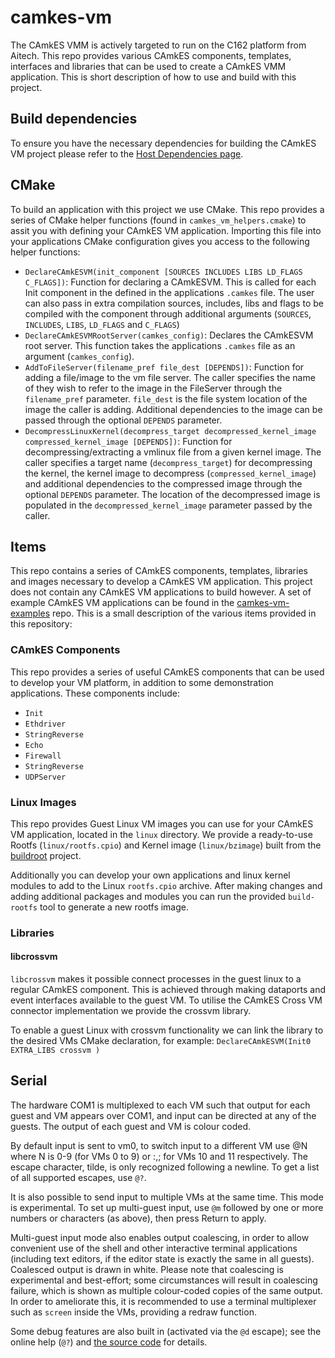 <!--
     Copyright 2017, Data61, CSIRO (ABN 41 687 119 230)

     SPDX-License-Identifier: CC-BY-SA-4.0
-->
camkes-vm
=========

The CAmkES VMM is actively targeted to run on the C162 platform from Aitech.
This repo provides various CAmkES components, templates, interfaces and libraries that can be used to create a CAmkES VMM application. This is short description of how to use and build with this project.

Build dependencies
------------------

To ensure you have the necessary dependencies for building the CAmkES VM project please refer to the [Host Dependencies page](https://docs.sel4.systems/HostDependencies.html).

## CMake
To build an application with this project we use CMake. This repo provides a series of CMake helper functions (found in `camkes_vm_helpers.cmake`) to assit you with defining your CAmkES VM application. Importing this file into your applications CMake configuration gives you access to the following helper functions:

- `DeclareCAmkESVM(init_component [SOURCES INCLUDES LIBS LD_FLAGS C_FLAGS])`: Function for declaring a CAmkESVM. This is called for each Init component in the defined in the applications `.camkes` file. The user can also pass in extra compilation sources, includes, libs and flags to be compiled with the component through additional arguments (`SOURCES`, `INCLUDES`, `LIBS`, `LD_FLAGS` and `C_FLAGS`)
- `DeclareCAmkESVMRootServer(camkes_config)`: Declares the CAmkESVM root server. This function takes the applications `.camkes` file as an argument (`camkes_config`).
- `AddToFileServer(filename_pref file_dest [DEPENDS])`: Function for adding a file/image to the vm file server. The caller specifies the name of they wish to refer to the image in the FileServer through the `filename_pref` parameter. `file_dest` is the file system location of the image the caller is adding. Additional dependencies to the image can be passed through the optional `DEPENDS` parameter.
- `DecompressLinuxKernel(decompress_target decompressed_kernel_image compressed_kernel_image [DEPENDS])`: Function for decompressing/extracting a vmlinux file from a given kernel image. The caller specifies a target name (`decompress_target`) for decompressing the kernel, the kernel image to decompress (`compressed_kernel_image`) and additional dependencies to the compressed image through the optional `DEPENDS` parameter. The location of the decompressed image is populated in the `decompressed_kernel_image` parameter passed by the caller.

## Items

This repo contains a series of CAmkES components, templates, libraries and images necessary to develop a CAmkES VM application. This project does not contain any CAmkES VM applications to build however. A set of example CAmkES VM applications can be found in the [camkes-vm-examples](https://github.com/seL4/camkes-vm-examples/blob/master/README.md) repo. This is a small description of the various items provided in this repository:

### CAmkES Components
This repo provides a series of useful CAmkES components that can be used to develop your VM platform, in addition to some demonstration applications. These components include:

- `Init`
- `Ethdriver`
- `StringReverse`
- `Echo`
- `Firewall`
- `StringReverse`
- `UDPServer`

### Linux Images
This repo provides Guest Linux VM images you can use for your CAmkES VM application, located in the `linux` directory. We provide a ready-to-use Rootfs (`linux/rootfs.cpio`) and Kernel image (`linux/bzimage`) built from the [buildroot](https://buildroot.org/) project.

Additionally you can develop your own applications and linux kernel modules to add to the Linux `rootfs.cpio` archive. After making changes and adding additional packages and modules you can run the provided `build-rootfs` tool to generate a new rootfs image.

### Libraries

#### libcrossvm

`libcrossvm` makes it possible connect processes in the guest linux to a regular CAmkES component. This is achieved through making dataports and event interfaces available to the guest VM. To utilise the CAmkES Cross VM connector implementation we provide the crossvm library.

To enable a guest Linux with crossvm functionality we can link the library to the desired VMs CMake declaration, for example:
    ```
	DeclareCAmkESVM(Init0
        EXTRA_LIBS crossvm
    )
    ```

Serial
------

The hardware COM1 is multiplexed to each VM such that output for each guest
and VM appears over COM1, and input can be directed at any of the guests. The
output of each guest and VM is colour coded.

By default input is sent to vm0, to switch input to a different VM use
@N where N is 0-9 (for VMs 0 to 9) or :,; for VMs 10 and 11
respectively. The escape character, tilde, is only recognized
following a newline. To get a list of all supported escapes, use `@?`.

It is also possible to send input to multiple VMs at the same time.
This mode is experimental. To set up multi-guest input, use `@m`
followed by one or more numbers or characters (as above), then press
Return to apply.

Multi-guest input mode also enables output coalescing, in order to
allow convenient use of the shell and other interactive terminal
applications (including text editors, if the editor state is exactly
the same in all guests). Coalesced output is drawn in white. Please
note that coalescing is experimental and best-effort; some
circumstances will result in coalescing failure, which is shown as
multiple colour-coded copies of the same output. In order to
ameliorate this, it is recommended to use a terminal multiplexer such
as `screen` inside the VMs, providing a redraw function.

Some debug features are also built in (activated via the `@d` escape);
see the online help (`@?`) and [the source code](components/Init/src/serial.c)
for details.
